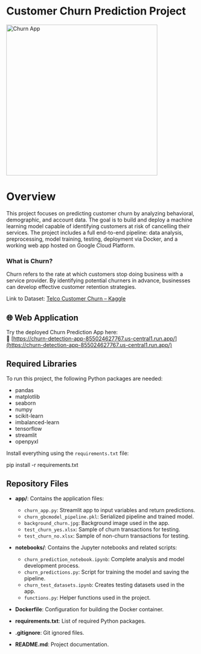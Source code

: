 # Customer Churn Prediction Project

<img align="center" alt="Churn App" width="400" src="https://propz.com.br/wp-content/uploads/2022/12/capa-6-jpg-1200x900.webp">

# Overview
This project focuses on predicting customer churn by analyzing behavioral, demographic, and account data. The goal is to build and deploy a machine learning model capable of identifying customers at risk of cancelling their services. The project includes a full end-to-end pipeline: data analysis, preprocessing, model training, testing, deployment via Docker, and a working web app hosted on Google Cloud Platform.

### What is Churn?
Churn refers to the rate at which customers stop doing business with a service provider. By identifying potential churners in advance, businesses can develop effective customer retention strategies.

Link to Dataset: [Telco Customer Churn – Kaggle](https://www.kaggle.com/datasets/blastchar/telco-customer-churn)

## 🌐 Web Application
Try the deployed Churn Prediction App here:  
🔗 [https://churn-detection-app-855024627767.us-central1.run.app/](https://churn-detection-app-855024627767.us-central1.run.app/)

## Required Libraries
To run this project, the following Python packages are needed:

- pandas
- matplotlib
- seaborn
- numpy
- scikit-learn
- imbalanced-learn
- tensorflow
- streamlit
- openpyxl

Install everything using the `requirements.txt` file:

pip install -r requirements.txt

## Repository Files
- **app/**: Contains the application files:
  - `churn_app.py`: Streamlit app to input variables and return predictions.
  - `churn_gbcmodel_pipeline.pkl`: Serialized pipeline and trained model.
  - `background_churn.jpg`: Background image used in the app.
  - `test_churn_yes.xlsx`: Sample of churn transactions for testing.
  - `test_churn_no.xlsx`: Sample of non-churn transactions for testing.

- **notebooks/**: Contains the Jupyter notebooks and related scripts:
  - `churn_prediction_notebook.ipynb`: Complete analysis and model development process.
  - `churn_predictions.py`: Script for training the model and saving the pipeline.
  - `churn_test_datasets.ipynb`: Creates testing datasets used in the app.
  - `functions.py`: Helper functions used in the project.

- **Dockerfile**: Configuration for building the Docker container.

- **requirements.txt**: List of required Python packages.

- **.gitignore**: Git ignored files.

- **README.md**: Project documentation.